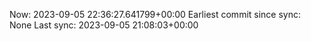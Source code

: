 Now: 2023-09-05 22:36:27.641799+00:00 Earliest commit since sync: None Last sync: 2023-09-05 21:08:03+00:00

